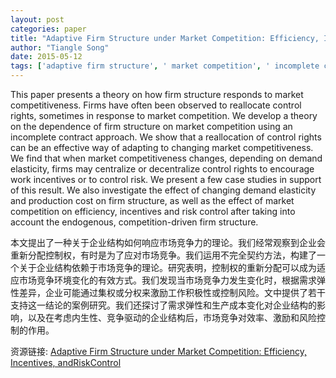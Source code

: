 ```yaml
---
layout: post
categories: paper
title: "Adaptive Firm Structure under Market Competition: Efficiency, Incentives, andRiskControl"
author: "Tiangle Song"
date: 2015-05-12
tags: ['adaptive firm structure', ' market competition', ' incomplete contract', ' control rights', ' income rights', ' efficiency', ' incentives', ' risk control']
---
```


This paper presents a theory on how firm structure responds to market competitiveness. Firms have often been observed to reallocate control rights, sometimes in response to market competition. We develop a theory on the dependence of firm structure on market competition using an incomplete contract approach. We show that a reallocation of control rights can be an effective way of adapting to changing market competitiveness. We find that when market competitiveness changes, depending on demand elasticity, firms may centralize or decentralize control rights to encourage work incentives or to control risk. We present a few case studies in support of this result. We also investigate the effect of changing demand elasticity and production cost on firm structure, as well as the effect of market competition on efficiency, incentives and risk control after taking into account the endogenous, competition-driven firm structure.

本文提出了一种关于企业结构如何响应市场竞争力的理论。我们经常观察到企业会重新分配控制权，有时是为了应对市场竞争。我们运用不完全契约方法，构建了一个关于企业结构依赖于市场竞争的理论。研究表明，控制权的重新分配可以成为适应市场竞争环境变化的有效方式。我们发现当市场竞争力发生变化时，根据需求弹性差异，企业可能通过集权或分权来激励工作积极性或控制风险。文中提供了若干支持这一结论的案例研究。我们还探讨了需求弹性和生产成本变化对企业结构的影响，以及在考虑内生性、竞争驱动的企业结构后，市场竞争对效率、激励和风险控制的作用。

资源链接: [Adaptive Firm Structure under Market Competition: Efficiency, Incentives, andRiskControl](https://papers.ssrn.com/sol3/papers.cfm?abstract_id=2605298)
